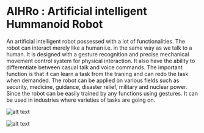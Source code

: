 # AIHRo : Artificial intelligent Hummanoid Robot

An artificial intelligent robot possessed with a lot of functionalities. The robot can interact merely like a human i.e. in the same way as we talk to a human. It is designed with a gesture recognition and precise mechanical movement control system for physical interaction. It also have the ability to differentiate between casual talk and voice commands. The important function is that it can learn a task from the traning and can redo the task when demanded. The robot can be applied on various fields such as security, medicine, guidance, disaster relief, military and nuclear power. Since the robot can be easily trained by any functions using gestures. It can be used in industries where varieties of tasks are going on.

![alt text](https://raw.githubusercontent.com/jibinp/Artificial-intelligent-Hummanoid-Robot-AIHRo-/master/Pics/A11.jpg)

![alt text](https://raw.githubusercontent.com/jibinp/Artificial-intelligent-Hummanoid-Robot-AIHRo-/master/Pics/A10.jpg)
